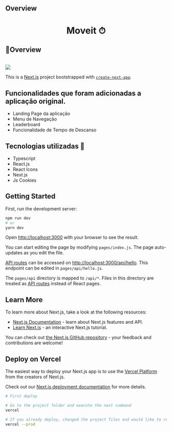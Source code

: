 ## Overview

<h1 align = "center" > <b> Moveit ⏱</b> </h1>

<div >
    <h2>👀<b>Overview</b></h2><br>
    <img src = "moveit-gif.gif" align = "center">
</div>

This is a [Next.js](https://nextjs.org/) project bootstrapped with [`create-next-app`](https://github.com/vercel/next.js/tree/canary/packages/create-next-app).

## Funcionalidades que foram adicionadas a aplicação original.

<ul>
    <li>Landing Page da aplicação </li>
    <li>Menu de Navegação</li>
    <li>Leaderboard </li>
    <li>Funcionalidade de Tempo de Descanso</li>
</ul>

## Tecnologias utilizadas 🚀

<ul>
    <li>Typescript </li>
    <li>React.js</li>
    <li>React Icons</li>
    <li>Next.js </li>
    <li>Js Cookies</li>
</ul>

## Getting Started

First, run the development server:

```bash
npm run dev
# or
yarn dev
```

Open [http://localhost:3000](http://localhost:3000) with your browser to see the result.

You can start editing the page by modifying `pages/index.js`. The page auto-updates as you edit the file.

[API routes](https://nextjs.org/docs/api-routes/introduction) can be accessed on [http://localhost:3000/api/hello](http://localhost:3000/api/hello). This endpoint can be edited in `pages/api/hello.js`.

The `pages/api` directory is mapped to `/api/*`. Files in this directory are treated as [API routes](https://nextjs.org/docs/api-routes/introduction) instead of React pages.

## Learn More

To learn more about Next.js, take a look at the following resources:

- [Next.js Documentation](https://nextjs.org/docs) - learn about Next.js features and API.
- [Learn Next.js](https://nextjs.org/learn) - an interactive Next.js tutorial.

You can check out [the Next.js GitHub repository](https://github.com/vercel/next.js/) - your feedback and contributions are welcome!

## Deploy on Vercel

The easiest way to deploy your Next.js app is to use the [Vercel Platform](https://vercel.com/new?utm_medium=default-template&filter=next.js&utm_source=create-next-app&utm_campaign=create-next-app-readme) from the creators of Next.js.

Check out our [Next.js deployment documentation](https://nextjs.org/docs/deployment) for more details.

```bash
# First deploy

# Go to the project folder and execute the next command
vercel

# If you already deploy, changed the project files and would like to reedeploy execute the next command:
vercel --prod
```
